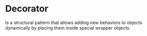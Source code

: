 # Decorator

Is a structural pattern that allows adding new behaviors to objects dynamically by placing them inside special wrapper objects.
